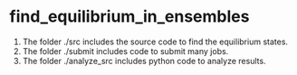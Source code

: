 # find_equilibrium_in_ensembles
1. The folder ./src includes the source code to find the equilibrium states.
2. The folder ./submit includes code to submit many jobs.
3. The folder ./analyze_src includes python code to analyze results.
